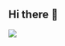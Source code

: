 ## Hi there 👋

<!--
**Gwin2/Gwin2** is a ✨ _special_ ✨ repository because its `README.md` (this file) appears on your GitHub profile.

Here are some ideas to get you started:

- 🔭 I’m currently working on ...
- 🌱 I’m currently learning ...
- 👯 I’m looking to collaborate on ...
- 🤔 I’m looking for help with ...
- 💬 Ask me about ...
- 📫 How to reach me: ...
- 😄 Pronouns: ...
- ⚡ Fun fact: ...
-->

[![](https://typograssy.deno.dev/api?text=Hello%20DEVELOPERS%2&l0=2e2e2e&l1=b02a8d&l2=c800ff&l3=bb00ff&l4=8c00ff&bg=000000&comment=)](https://github.com/kawarimidoll/typograssy)
